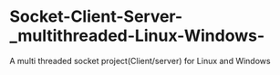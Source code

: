 # Socket-Client-Server-_multithreaded-Linux-Windows-
A multi threaded socket project(Client/server) for Linux and Windows

